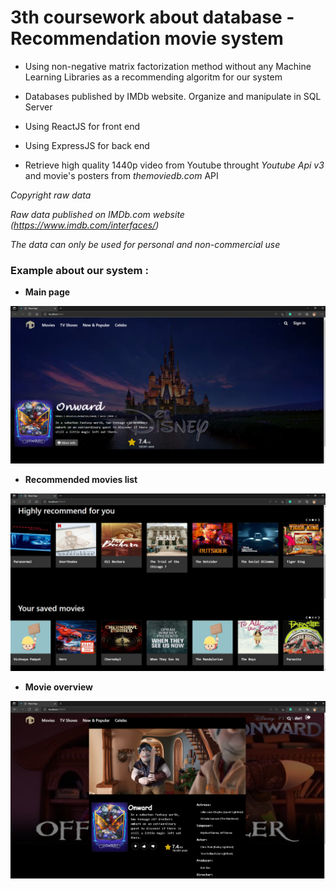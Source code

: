 # 3th coursework about database - Recommendation movie system

* Using non-negative matrix factorization method without any Machine Learning Libraries as a recommending algoritm for our system

* Databases published by IMDb website. Organize and manipulate in SQL Server 

* Using ReactJS for front end

* Using ExpressJS for back end 

* Retrieve high quality 1440p video from Youtube throught *Youtube Api v3* and movie's posters from *themoviedb.com* API

*Copyright raw data*

*Raw data published on IMDb.com website (https://www.imdb.com/interfaces/)*

*The data can only be used for personal and non-commercial use*

### Example about our system : 

* **Main page**

![alt text](https://github.com/datnguyenzzz/Movie_recommendation_system/blob/master/cache/1.PNG)

* **Recommended movies list**

![alt text](https://github.com/datnguyenzzz/Movie_recommendation_system/blob/master/cache/2.PNG)

* **Movie overview**

![alt text](https://github.com/datnguyenzzz/Movie_recommendation_system/blob/master/cache/3.PNG)



